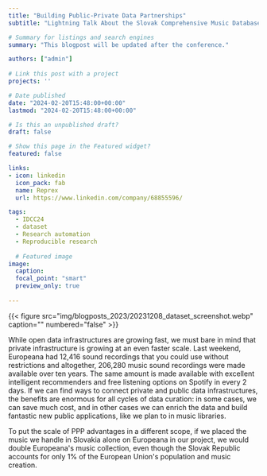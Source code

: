 ```yaml
---
title: "Building Public-Private Data Partnerships"
subtitle: "Lightning Talk About the Slovak Comprehensive Music Database"

# Summary for listings and search engines
summary: "This blogpost will be updated after the conference."

authors: ["admin"]
 
# Link this post with a project
projects: ''

# Date published
date: "2024-02-20T15:48:00+00:00"
lastmod: "2024-02-20T15:48:00+00:00"

# Is this an unpublished draft?
draft: false

# Show this page in the Featured widget?
featured: false

links:
- icon: linkedin
  icon_pack: fab
  name: Reprex
  url: https://www.linkedin.com/company/68855596/

tags:
  - IDCC24
  - dataset
  - Research automation
  - Reproducible research
  
  # Featured image
image:
  caption: 
  focal_point: "smart"
  preview_only: true
  
---
```

<td style="text-align: center;">{{< figure src="img/blogposts_2023/20231208_dataset_screenshot.webp" caption="" numbered="false" >}}</td>

While open data infrastructures are growing fast, we must bare in mind that private infrastructure is growing at an even faster scale. Last weekend, Europeana had 12,416 sound recordings that you could use without restrictions and altogether, 206,280 music sound recordings were made available over ten years. The same amount is made available with excellent intelligent recommenders and free listening options on Spotify in every 2 days. If we can find ways to connect private and public data infrastructures, the benefits are enormous for all cycles of data curation: in some cases, we can save much cost, and in other cases we can enrich the data and build fantastic new public applications, like we plan to in music libraries.

To put the scale of PPP advantages in a different scope, if we placed the music we handle in Slovakia alone on Europeana in our project, we would double Europeana's music collection, even though the Slovak Republic accounts for only 1% of the European Union's population and music creation.
